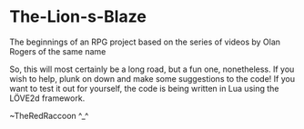 # The-Lion-s-Blaze
The beginnings of an RPG project based on the series of videos by Olan Rogers of the same name

So, this will most certainly be a long road, but a fun one, nonetheless.
If you wish to help, plunk on down and make some suggestions to the code!
If you want to test it out for yourself, the code is being written in Lua using the LÖVE2d framework.

~TheRedRaccoon ^_^
